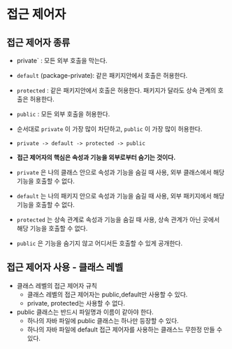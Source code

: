 # 접근 제어자 
## 접근 제어자 종류
- private` : 모든 외부 호출을 막는다.
- `default` (package-private): 같은 패키지안에서 호출은 허용한다.
- `protected` : 같은 패키지안에서 호출은 허용한다. 패키지가 달라도 상속 관계의 호출은 허용한다.
- `public` : 모든 외부 호출을 허용한다.
- 순서대로 `private` 이 가장 많이 차단하고, `public` 이 가장 많이 허용한다.
- `private -> default -> protected -> public`

- **접근 제어자의 핵심은 속성과 기능을 외부로부터 숨기는 것이다.**
- `private` 은 나의 클래스 안으로 속성과 기능을 숨길 때 사용, 외부 클래스에서 해당 기능을 호출할 수 없다.
- `default` 는 나의 패키지 안으로 속성과 기능을 숨길 때 사용, 외부 패키지에서 해당 기능을 호출할 수 없다.
- `protected` 는 상속 관계로 속성과 기능을 숨길 때 사용, 상속 관계가 아닌 곳에서 해당 기능을 호출할 수 없다.
- `public` 은 기능을 숨기지 않고 어디서든 호출할 수 있게 공개한다.

## 접근 제어자 사용 - 클래스 레벨
- 클래스 레벨의 접근 제어자 규칙
  - 클래스 레벨의 접근 제어자는 public,default만 사용할 수 있다.
  - private, protected는 사용할 수 없다.
- public 클래스는 반드시 파일명과 이름이 같아야 한다.
  - 하나의 자바 파일에 public 클래스는 하나만 등장할 수 있다.
  - 하나의 자바 파일에 default 접근 제어자를 사용하는 클래스느 무한정 만들 수 있다.

